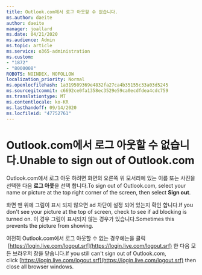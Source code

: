 ```yaml
---
title: Outlook.com에서 로그 아웃할 수 없습니다.
ms.author: daeite
author: daeite
manager: joallard
ms.date: 04/21/2020
ms.audience: Admin
ms.topic: article
ms.service: o365-administration
ms.custom:
- "1872"
- "8000008"
ROBOTS: NOINDEX, NOFOLLOW
localization_priority: Normal
ms.openlocfilehash: 1a319509369e4832fa27ca4b35155c33a03d5245
ms.sourcegitcommit: c6692ce0fa1358ec3529e59ca0ecdfdea4cdc759
ms.translationtype: MT
ms.contentlocale: ko-KR
ms.lasthandoff: 09/14/2020
ms.locfileid: "47752761"
---
```

# <a name="unable-to-sign-out-of-outlookcom"></a><span data-ttu-id="af71f-102">Outlook.com에서 로그 아웃할 수 없습니다.</span><span class="sxs-lookup"><span data-stu-id="af71f-102">Unable to sign out of Outlook.com</span></span>

<span data-ttu-id="af71f-103">Outlook.com에서 로그 아웃 하려면 화면의 오른쪽 위 모서리에 있는 이름 또는 사진을 선택한 다음 **로그 아웃**을 선택 합니다.</span><span class="sxs-lookup"><span data-stu-id="af71f-103">To sign out of Outlook.com, select your name or picture at the top right corner of the screen, then select **Sign out**.</span></span>

<span data-ttu-id="af71f-104">화면 맨 위에 그림이 표시 되지 않으면 ad 차단이 설정 되어 있는지 확인 합니다.</span><span class="sxs-lookup"><span data-stu-id="af71f-104">If you don't see your picture at the top of screen, check to see if ad blocking is turned on.</span></span> <span data-ttu-id="af71f-105">이 경우 그림이 표시되지 않는 경우가 있습니다.</span><span class="sxs-lookup"><span data-stu-id="af71f-105">Sometimes this prevents the picture from showing.</span></span>

<span data-ttu-id="af71f-106">여전히 Outlook.com에서 로그 아웃할 수 없는 경우에는을 클릭  [https://login.live.com/logout.srf](https://login.live.com/logout.srf) 한 다음 모든 브라우저 창을 닫습니다.</span><span class="sxs-lookup"><span data-stu-id="af71f-106">If you still can't sign out of Outlook.com, click [https://login.live.com/logout.srf](https://login.live.com/logout.srf) then close all browser windows.</span></span>